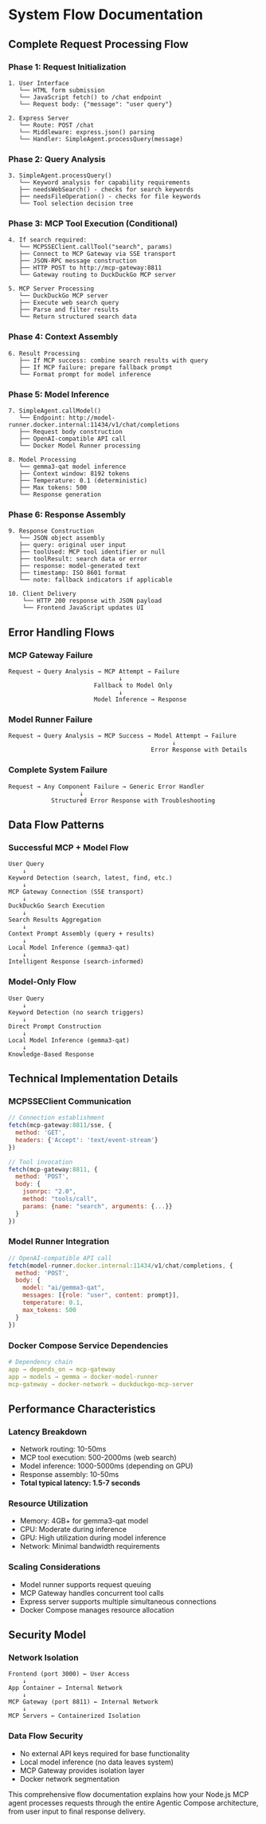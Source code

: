 # System Flow Documentation

## Complete Request Processing Flow

### Phase 1: Request Initialization
```
1. User Interface
   └── HTML form submission
   └── JavaScript fetch() to /chat endpoint
   └── Request body: {"message": "user query"}

2. Express Server
   └── Route: POST /chat
   └── Middleware: express.json() parsing
   └── Handler: SimpleAgent.processQuery(message)
```

### Phase 2: Query Analysis
```
3. SimpleAgent.processQuery()
   └── Keyword analysis for capability requirements
   ├── needsWebSearch() - checks for search keywords
   ├── needsFileOperation() - checks for file keywords  
   └── Tool selection decision tree
```

### Phase 3: MCP Tool Execution (Conditional)
```
4. If search required:
   └── MCPSSEClient.callTool("search", params)
   ├── Connect to MCP Gateway via SSE transport
   ├── JSON-RPC message construction
   ├── HTTP POST to http://mcp-gateway:8811
   └── Gateway routing to DuckDuckGo MCP server

5. MCP Server Processing
   └── DuckDuckGo MCP server
   ├── Execute web search query
   ├── Parse and filter results
   └── Return structured search data
```

### Phase 4: Context Assembly
```
6. Result Processing
   ├── If MCP success: combine search results with query
   ├── If MCP failure: prepare fallback prompt
   └── Format prompt for model inference
```

### Phase 5: Model Inference
```
7. SimpleAgent.callModel()
   └── Endpoint: http://model-runner.docker.internal:11434/v1/chat/completions
   ├── Request body construction
   ├── OpenAI-compatible API call
   └── Docker Model Runner processing

8. Model Processing
   └── gemma3-qat model inference
   ├── Context window: 8192 tokens
   ├── Temperature: 0.1 (deterministic)
   ├── Max tokens: 500
   └── Response generation
```

### Phase 6: Response Assembly
```
9. Response Construction
   └── JSON object assembly
   ├── query: original user input
   ├── toolUsed: MCP tool identifier or null
   ├── toolResult: search data or error
   ├── response: model-generated text
   ├── timestamp: ISO 8601 format
   └── note: fallback indicators if applicable

10. Client Delivery
    └── HTTP 200 response with JSON payload
    └── Frontend JavaScript updates UI
```

## Error Handling Flows

### MCP Gateway Failure
```
Request → Query Analysis → MCP Attempt → Failure
                               ↓
                        Fallback to Model Only
                               ↓
                        Model Inference → Response
```

### Model Runner Failure  
```
Request → Query Analysis → MCP Success → Model Attempt → Failure
                                              ↓
                                        Error Response with Details
```

### Complete System Failure
```
Request → Any Component Failure → Generic Error Handler
                    ↓
            Structured Error Response with Troubleshooting
```

## Data Flow Patterns

### Successful MCP + Model Flow
```
User Query
    ↓
Keyword Detection (search, latest, find, etc.)
    ↓
MCP Gateway Connection (SSE transport)
    ↓
DuckDuckGo Search Execution
    ↓
Search Results Aggregation
    ↓
Context Prompt Assembly (query + results)
    ↓
Local Model Inference (gemma3-qat)
    ↓
Intelligent Response (search-informed)
```

### Model-Only Flow
```
User Query
    ↓
Keyword Detection (no search triggers)
    ↓
Direct Prompt Construction
    ↓
Local Model Inference (gemma3-qat)
    ↓
Knowledge-Based Response
```

## Technical Implementation Details

### MCPSSEClient Communication
```javascript
// Connection establishment
fetch(mcp-gateway:8811/sse, {
  method: 'GET',
  headers: {'Accept': 'text/event-stream'}
})

// Tool invocation
fetch(mcp-gateway:8811, {
  method: 'POST',
  body: {
    jsonrpc: "2.0",
    method: "tools/call",
    params: {name: "search", arguments: {...}}
  }
})
```

### Model Runner Integration
```javascript
// OpenAI-compatible API call
fetch(model-runner.docker.internal:11434/v1/chat/completions, {
  method: 'POST',
  body: {
    model: "ai/gemma3-qat",
    messages: [{role: "user", content: prompt}],
    temperature: 0.1,
    max_tokens: 500
  }
})
```

### Docker Compose Service Dependencies
```yaml
# Dependency chain
app → depends_on → mcp-gateway
app → models → gemma → docker-model-runner
mcp-gateway → docker-network → duckduckgo-mcp-server
```

## Performance Characteristics

### Latency Breakdown
- Network routing: 10-50ms
- MCP tool execution: 500-2000ms (web search)
- Model inference: 1000-5000ms (depending on GPU)
- Response assembly: 10-50ms
- **Total typical latency: 1.5-7 seconds**

### Resource Utilization
- Memory: 4GB+ for gemma3-qat model
- CPU: Moderate during inference
- GPU: High utilization during model inference
- Network: Minimal bandwidth requirements

### Scaling Considerations
- Model runner supports request queuing
- MCP Gateway handles concurrent tool calls
- Express server supports multiple simultaneous connections
- Docker Compose manages resource allocation

## Security Model

### Network Isolation
```
Frontend (port 3000) ← User Access
    ↓
App Container ← Internal Network
    ↓  
MCP Gateway (port 8811) ← Internal Network
    ↓
MCP Servers ← Containerized Isolation
```

### Data Flow Security
- No external API keys required for base functionality
- Local model inference (no data leaves system)
- MCP Gateway provides isolation layer
- Docker network segmentation

This comprehensive flow documentation explains how your Node.js MCP agent processes requests through the entire Agentic Compose architecture, from user input to final response delivery.